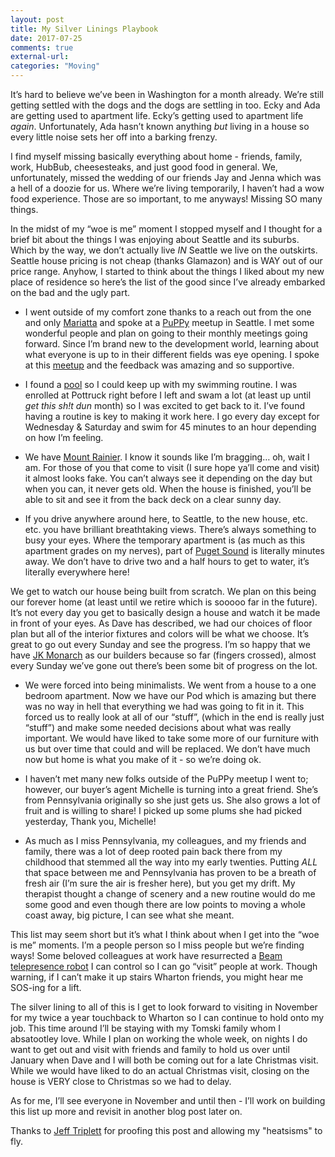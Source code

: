 ```yaml
---
layout: post
title: My Silver Linings Playbook
date: 2017-07-25
comments: true
external-url:
categories: "Moving"
---
```


>
It’s hard to believe we’ve been in Washington for a month
already. We’re still getting settled with the dogs and the dogs are
settling in too. Ecky and Ada are getting used to apartment life.
Ecky’s getting used to apartment life *again*. Unfortunately, Ada
hasn’t known anything *but* living in a house so every little noise
sets her off into a barking frenzy.

I find myself missing basically everything about home - friends, family,
work, HubBub, cheesesteaks, and just good food in general. We, 
unfortunately, missed the wedding of our friends Jay and Jenna which
was a hell of a doozie for us. Where we’re living temporarily, 
I haven’t had a wow food experience. Those are so important, 
to me anyways! Missing SO many things.

In the midst of my “woe is me” moment I stopped myself and I thought
for a brief bit about the things I was enjoying about Seattle and its
suburbs. Which by the way, we don’t actually live *IN* Seattle we live
on the outskirts. Seattle house pricing is not cheap (thanks Glamazon)
and is WAY out of our price range. Anyhow, I started to think about the
things I liked about my new place of residence so here’s the list of
the good since I’ve already embarked on the bad and the ugly part.

- I went outside of my comfort zone thanks to a reach out from the
one and only [Mariatta](https://twitter.com/mariatta) and spoke at a
[PuPPy](https://twitter.com/ps_python) meetup in Seattle. I met some
wonderful people and plan on going to their monthly meetings going
forward. Since I’m brand new to the development world, learning about
what everyone is up to in their different fields was eye opening. I
spoke at this [meetup](https://www.meetup.com/PSPPython/events/241128036/) 
and the feedback was amazing and so supportive.

- I found a [pool](http://itallhappenshere.org/swim.html) so I could
keep up with my swimming routine. I was enrolled at Pottruck right
before I left and swam a lot
(at least up until *get this sh!t dun* month) so I was excited to get
back to it. I’ve found having a routine is key to making it work here. 
I go every day except for Wednesday & Saturday and swim for
45 minutes to an hour depending on how I’m feeling.

- We have [Mount Rainier](https://www.nps.gov/mora/index.htm).
I know it sounds like I’m bragging… oh, wait I am. For those of you
that come to visit (I sure hope ya’ll come and visit) it
almost looks fake. You can’t always see it depending on the day but
when you can, it never gets old. When the house is finished, you’ll
be able to sit and see it from the back deck on a clear sunny day.

- If you drive anywhere around here, to Seattle, to the new house, 
etc. etc. you have brilliant breathtaking views. There’s always
something to busy your eyes. Where the temporary apartment
is (as much as this apartment grades on my nerves), part of
[Puget Sound](https://en.wikipedia.org/wiki/Puget_Sound) is
literally minutes away. We don’t have to drive two and a half hours to
get to water, it’s literally everywhere here!

We get to watch our house being built from scratch. We plan on this
being our forever home
(at least until we retire which is sooooo far in the future). It’s not
every day you get to basically design a house and watch it be made in
front of your eyes. As Dave has described, we had our choices of
floor plan but all of the interior fixtures and colors will be what
we choose. It’s great to go out every Sunday and see the progress.
I’m so happy that we have [JK Monarch](http://jkmonarch.com/) as our
builders because so far (fingers crossed), almost every Sunday we’ve
gone out there’s been some bit of progress on the lot.

- We were forced into being minimalists. We went from a house to a one
bedroom apartment. Now we have our Pod which is amazing but there was
no way in hell that everything we had was going to fit in it. This
forced us to really look at all of our “stuff”,
(which in the end is really just “stuff”) and make some needed
decisions about what was really important. We would have liked to take
some more of our furniture with us but over time that could and will be
replaced. We don’t have much now but home is what you make of
it - so we’re doing ok. 

- I haven’t met many new folks outside of the PuPPy meetup I went to;
however, our buyer’s agent Michelle is turning into a great friend.
She’s from Pennsylvania originally so she just gets us. She also grows
a lot of fruit and is willing to share! I picked up some plums she had
picked yesterday, Thank you, Michelle!

- As much as I miss Pennsylvania, my colleagues, and my friends and
family, there was a lot of deep rooted pain back there from my
childhood that stemmed all the way into my early twenties. Putting *ALL*
that space between me and Pennsylvania has proven to be a breath of
fresh air (I’m sure the air is fresher here), but you get my drift.
My therapist thought a change of scenery and a new routine would do me
some good and even though there are low points to moving a whole coast
away, big picture, I can see what she meant.

This list may seem short but it’s what I think about when I get into
the “woe is me” moments. I’m a people person so I miss people but we’re
finding ways! Some beloved colleagues at work have resurrected a
[Beam telepresence robot](https://telepresencerobots.com/robots/suitable-technologies-beam-pro)
I can control so I can go “visit” people at work. Though warning, if I
can’t make it up stairs Wharton friends, you might hear me SOS-ing
for a lift. 

The silver lining to all of this is I get to look forward to visiting
in November for my twice a year touchback to Wharton so I can continue
to hold onto my job. This time around I’ll be staying with my Tomski
family whom I absatootley love. While I plan on working the whole week, 
on nights I do want to get out and visit with friends and family to
hold us over until January when Dave and I will both be coming out for
a late Christmas visit. While we would have liked to do an actual
Christmas visit, closing on the house is VERY close to Christmas
so we had to delay.

As for me, I’ll see everyone in November and until then - I’ll work on
building this list up more and revisit in another blog post later on.


Thanks to <a href="https://twitter.com/webology">Jeff Triplett</a> for
proofing this post and allowing my "heatsisms" to fly.

